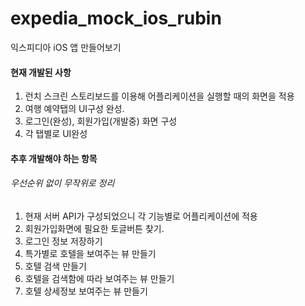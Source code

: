 # expedia_mock_ios_rubin

익스피디아 iOS 앱 만들어보기





#### 현재 개발된 사항

1. 런치 스크린 스토리보드를 이용해 어플리케이션을 실행할 때의 화면을 적용
2. 여행 예약탭의 UI구성 완성.
3. 로그인(완성), 회원가입(개발중) 화면 구성
4. 각 탭별로 UI완성



#### 추후 개발해야 하는 항목

###### 우선순위 없이 무작위로 정리

1. 현재 서버 API가 구성되었으니 각 기능별로 어플리케이션에 적용
2. 회원가입화면에 필요한 토글버튼 찾기.
3. 로그인 정보 저장하기
4. 특가별로 호텔을 보여주는 뷰 만들기
5. 호텔 검색 만들기
6. 호텔을 검색함에 따라 보여주는 뷰 만들기
7. 호텔 상세정보 보여주는 뷰 만들기


